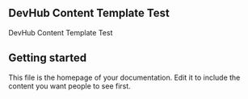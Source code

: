 ## DevHub Content Template Test

DevHub Content Template Test

## Getting started

This file is the homepage of your documentation. Edit it to include the content you want people to see first.